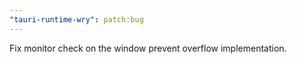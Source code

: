 ```yaml
---
"tauri-runtime-wry": patch:bug
---
```


Fix monitor check on the window prevent overflow implementation.
